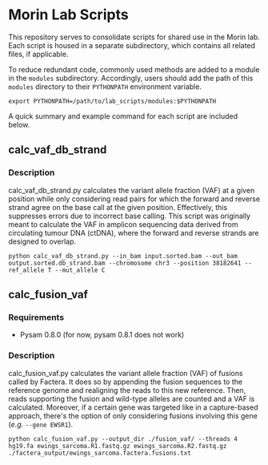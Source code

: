 Morin Lab Scripts
=================

This repository serves to consolidate scripts for shared use in the Morin lab. Each script is housed in a separate subdirectory, which contains all related files, if applicable. 

To reduce redundant code, commonly used methods are added to a module in the `modules` subdirectory. Accordingly, users should add the path of this `modules` directory to their `PYTHONPATH` environment variable. 

    export PYTHONPATH=/path/to/lab_scripts/modules:$PYTHONPATH

A quick summary and example command for each script are included below. 

calc_vaf_db_strand
------------------

### Description

calc_vaf_db_strand.py calculates the variant allele fraction (VAF) at a given position while only considering read pairs for which the forward and reverse strand agree on the base call at the given position. Effectively, this suppresses errors due to incorrect base calling. This script was originally meant to calculate the VAF in amplicon sequencing data derived from circulating tumour DNA (ctDNA), where the forward and reverse strands are designed to overlap. 

    python calc_vaf_db_strand.py --in_bam input.sorted.bam --out_bam output.sorted.db_strand.bam --chromosome chr3 --position 38182641 --ref_allele T --mut_allele C

calc_fusion_vaf
---------------

### Requirements

- Pysam 0.8.0 (for now, pysam 0.8.1 does not work)

### Description

calc_fusion_vaf.py calculates the variant allele fraction (VAF) of fusions called by Factera. It does so by appending the fusion sequences to the reference genome and realigning the reads to this new reference. Then, reads supporting the fusion and wild-type alleles are counted and a VAF is calculated. Moreover, if a certain gene was targeted like in a capture-based approach, there's the option of only considering fusions involving this gene (_e.g._ `--gene EWSR1`).

    python calc_fusion_vaf.py --output_dir ./fusion_vaf/ --threads 4 hg19.fa ewings_sarcoma.R1.fastq.gz ewings_sarcoma.R2.fastq.gz ./factera_output/ewings_sarcoma.factera.fusions.txt
